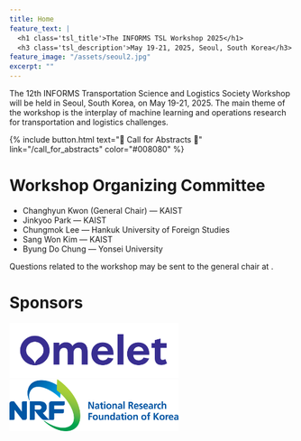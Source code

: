 ```yaml
---
title: Home
feature_text: |
  <h1 class='tsl_title'>The INFORMS TSL Workshop 2025</h1>
  <h3 class='tsl_description'>May 19-21, 2025, Seoul, South Korea</h3>
feature_image: "/assets/seoul2.jpg"
excerpt: ""
---
```




The 12th INFORMS Transportation Science and Logistics Society Workshop will be held in Seoul, South Korea, on May 19-21, 2025. 
The main theme of the workshop is the interplay of machine learning and operations research for transportation and logistics challenges.



<!-- {% include button.html text="Fork it" icon="github" link="https://github.com/daviddarnes/alembic" color="#0366d6" %} 

{% include button.html text="Buy me a coffee ☕️" link="https://buymeacoffee.com/daviddarnes#support" color="#f68140" %} 

{% include button.html text="Tweet it" icon="twitter" link="https://twitter.com/intent/tweet/?url=https://alembic.darn.es&text=Alembic%20-%20A%20Jekyll%20boilerplate%20theme&via=DavidDarnes" color="#0d94e7" %}  -->

{% include button.html text="🌟 Call for Abstracts 🌟" link="/call_for_abstracts" color="#008080" %} 


<!-- 💡 Call for Abstracts 📚 🔊 📣 ✉️ 🌟 -->


# Workshop Organizing Committee
- Changhyun Kwon (General Chair) &mdash; KAIST
- Jinkyoo Park &mdash; KAIST
- Chungmok Lee &mdash; Hankuk University of Foreign Studies
- Sang Won Kim &mdash; KAIST
- Byung Do Chung &mdash; Yonsei University

Questions related to the workshop may be sent to the general chair at <script type="text/javascript">
  document.write('<a href="mailto:' + 'chkwon' + '@' + 'kaist' + '.ac.kr">' + 'chkwon' + '@' + 'kaist.ac.kr' + '</a>');
</script>.



# Sponsors

<div id="sponsors">
    <a href="https://omelet.ai" target="_blank"><img src="/assets/sponsors/omelet.png" width="300" alt="Omelet"></a>&nbsp;&nbsp;&nbsp;
    <a href="https://www.nrf.re.kr/index" target="_blank"><img src="/assets/sponsors/nrf.png" width="300" alt="National Reserach Foundation of Korea"></a>&nbsp;&nbsp;&nbsp;
</div>